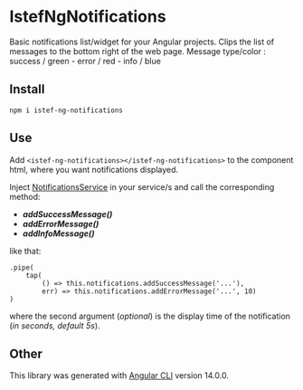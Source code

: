 # IstefNgNotifications

Basic notifications list/widget for your Angular projects. 
Clips the list of messages to the bottom right of the web page.
Message type/color :   success / green  -  error / red  -  info / blue

## Install

`
npm i istef-ng-notifications
`

## Use

Add `<istef-ng-notifications></istef-ng-notifications>` to the component html, where you want notifications displayed.

Inject <a href="#">NotificationsService</a>  in your service/s and call the corresponding method:
* <b><i>addSuccessMessage()</i></b>
* <b><i>addErrorMessage()</i></b>
* <b><i>addInfoMessage()</i></b>

like that: 
```
.pipe(
    tap(  
        () => this.notifications.addSuccessMessage('...'),
        err) => this.notifications.addErrorMessage('...', 10)
)
```
where the second argument (<i>optional</i>) is the display time of the notification (<i>in seconds, default 5s</i>).

## Other

This library was generated with [Angular CLI](https://github.com/angular/angular-cli) version 14.0.0.
